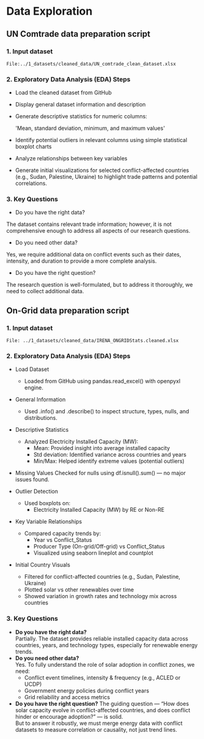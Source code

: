 # Data Exploration

## UN Comtrade data preparation script

### 1. **Input dataset**  

    File:../1_datasets/cleaned_data/UN_comtrade_clean_dataset.xlsx

### 2. Exploratory Data Analysis (EDA) Steps

- Load the cleaned dataset from GitHub

- Display general dataset information and description

- Generate descriptive statistics for numeric columns:
  
   'Mean, standard deviation, minimum, and maximum values'

- Identify potential outliers in relevant columns using simple statistical
   boxplot charts

- Analyze relationships between key variables

- Generate initial visualizations for selected conflict-affected countries
  (e.g., Sudan, Palestine, Ukraine) to highlight trade patterns and potential correlations.

### 3. Key Questions

- Do you have the right data?

The dataset contains relevant trade information; however, it is not
 comprehensive enough to address all aspects of our research questions.

- Do you need other data?

Yes, we require additional data on conflict events such as their dates,
intensity, and duration to provide a more complete analysis.

- Do you have the right question?
  
The research question is well-formulated, but to address it thoroughly, we need
 to collect additional data.

## On-Grid data preparation script

### 1. Input dataset

    File: ../1_datasets/cleaned_data/IRENA_ONGRIDStats.cleaned.xlsx  

### 2. Exploratory Data Analysis (EDA) Steps

- Load Dataset
  - Loaded from GitHub using pandas.read_excel() with openpyxl engine.

- General Information
  - Used .info() and .describe() to inspect structure, types, nulls, and distributions.

- Descriptive Statistics
  - Analyzed Electricity Installed Capacity (MW):  
    - Mean: Provided insight into average installed capacity
    - Std deviation: Identified variance across countries and years
    - Min/Max: Helped identify extreme values (potential outliers)

- Missing Values
Checked for nulls using df.isnull().sum() — no major issues found.

- Outlier Detection
  - Used boxplots on:
    - Electricity Installed Capacity (MW) by RE or Non-RE

- Key Variable Relationships
  - Compared capacity trends by:
    - Year vs Conflict_Status
    - Producer Type (On-grid/Off-grid) vs Conflict_Status
    - Visualized using seaborn lineplot and countplot

- Initial Country Visuals
  - Filtered for conflict-affected countries (e.g., Sudan, Palestine, Ukraine)
  - Plotted solar vs other renewables over time
  - Showed variation in growth rates and technology mix across countries

### 3. Key Questions

- **Do you have the right data?**  
 Partially. The dataset provides reliable installed capacity data across countries, years, and technology types, especially for renewable energy trends.
- **Do you need other data?**  
 Yes. To fully understand the role of solar adoption in conflict zones, we need:
  - Conflict event timelines, intensity & frequency (e.g., ACLED or UCDP)
  - Government energy policies during conflict years
  - Grid reliability and access metrics
- **Do you have the right question?**
 The guiding question — “How does solar capacity evolve in conflict-affected countries, and does conflict hinder or encourage adoption?” — is solid.  
But to answer it robustly, we must merge energy data with conflict datasets to measure correlation or causality, not just trend lines.

